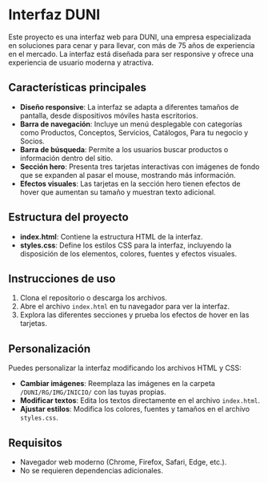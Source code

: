 # Interfaz DUNI

Este proyecto es una interfaz web para DUNI, una empresa especializada en soluciones para cenar y para llevar, con más de 75 años de experiencia en el mercado. La interfaz está diseñada para ser responsive y ofrece una experiencia de usuario moderna y atractiva.

## Características principales

- **Diseño responsive**: La interfaz se adapta a diferentes tamaños de pantalla, desde dispositivos móviles hasta escritorios.
- **Barra de navegación**: Incluye un menú desplegable con categorías como Productos, Conceptos, Servicios, Catálogos, Para tu negocio y Socios.
- **Barra de búsqueda**: Permite a los usuarios buscar productos o información dentro del sitio.
- **Sección hero**: Presenta tres tarjetas interactivas con imágenes de fondo que se expanden al pasar el mouse, mostrando más información.
- **Efectos visuales**: Las tarjetas en la sección hero tienen efectos de hover que aumentan su tamaño y muestran texto adicional.

## Estructura del proyecto

- **index.html**: Contiene la estructura HTML de la interfaz.
- **styles.css**: Define los estilos CSS para la interfaz, incluyendo la disposición de los elementos, colores, fuentes y efectos visuales.

## Instrucciones de uso

1. Clona el repositorio o descarga los archivos.
2. Abre el archivo `index.html` en tu navegador para ver la interfaz.
3. Explora las diferentes secciones y prueba los efectos de hover en las tarjetas.

## Personalización

Puedes personalizar la interfaz modificando los archivos HTML y CSS:

- **Cambiar imágenes**: Reemplaza las imágenes en la carpeta `/DUNI/RG/IMG/INICIO/` con las tuyas propias.
- **Modificar textos**: Edita los textos directamente en el archivo `index.html`.
- **Ajustar estilos**: Modifica los colores, fuentes y tamaños en el archivo `styles.css`.

## Requisitos

- Navegador web moderno (Chrome, Firefox, Safari, Edge, etc.).
- No se requieren dependencias adicionales.
